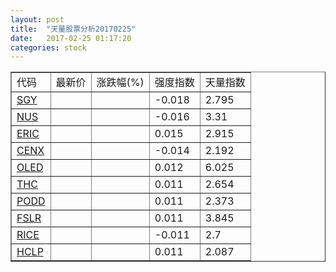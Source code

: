 ```yaml
---
layout: post
title:  "天量股票分析20170225"
date:   2017-02-25 01:17:20
categories: stock
---
```

<script type="text/javascript">
var stockList = []
stockList.push('gb_sgy');
stockList.push('gb_nus');
stockList.push('gb_eric');
stockList.push('gb_cenx');
stockList.push('gb_oled');
stockList.push('gb_thc');
stockList.push('gb_podd');
stockList.push('gb_fslr');
stockList.push('gb_rice');
stockList.push('gb_hclp');
</script>

<table border="1">
 <tr>
  <td>代码</td>
  <td>最新价</td>
  <td>涨跌幅(%)</td>
 <td>强度指数</td>
 <td>天量指数</td>
</tr>
  <tr id="sgy"><td><a href="http://stock.finance.sina.com.cn/usstock/quotes/SGY.html" target="_blank">SGY</a></td><td></td><td></td><td>-0.018</td><td>2.795</td></tr>
  <tr id="nus"><td><a href="http://stock.finance.sina.com.cn/usstock/quotes/NUS.html" target="_blank">NUS</a></td><td></td><td></td><td>-0.016</td><td>3.31</td></tr>
  <tr id="eric"><td><a href="http://stock.finance.sina.com.cn/usstock/quotes/ERIC.html" target="_blank">ERIC</a></td><td></td><td></td><td>0.015</td><td>2.915</td></tr>
  <tr id="cenx"><td><a href="http://stock.finance.sina.com.cn/usstock/quotes/CENX.html" target="_blank">CENX</a></td><td></td><td></td><td>-0.014</td><td>2.192</td></tr>
  <tr id="oled"><td><a href="http://stock.finance.sina.com.cn/usstock/quotes/OLED.html" target="_blank">OLED</a></td><td></td><td></td><td>0.012</td><td>6.025</td></tr>
  <tr id="thc"><td><a href="http://stock.finance.sina.com.cn/usstock/quotes/THC.html" target="_blank">THC</a></td><td></td><td></td><td>0.011</td><td>2.654</td></tr>
  <tr id="podd"><td><a href="http://stock.finance.sina.com.cn/usstock/quotes/PODD.html" target="_blank">PODD</a></td><td></td><td></td><td>0.011</td><td>2.373</td></tr>
  <tr id="fslr"><td><a href="http://stock.finance.sina.com.cn/usstock/quotes/FSLR.html" target="_blank">FSLR</a></td><td></td><td></td><td>0.011</td><td>3.845</td></tr>
  <tr id="rice"><td><a href="http://stock.finance.sina.com.cn/usstock/quotes/RICE.html" target="_blank">RICE</a></td><td></td><td></td><td>-0.011</td><td>2.7</td></tr>
  <tr id="hclp"><td><a href="http://stock.finance.sina.com.cn/usstock/quotes/HCLP.html" target="_blank">HCLP</a></td><td></td><td></td><td>0.011</td><td>2.087</td></tr>
</table>
